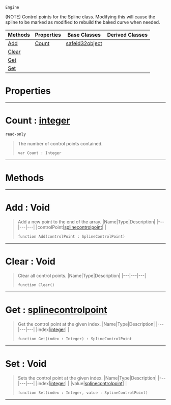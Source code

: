  `Engine`

(NOTE) Control points for the Spline class. Modifying this will cause the spline to be marked as modified to rebuild the baked curve when needed.

|Methods|Properties|Base Classes|Derived Classes|
|---|---|---|---|
|[ Add](https://github.com/ZilchEngine/ZilchDocs/blob/master/code_reference/class_reference/splinecontrolpoints.md#add-void)|[ Count](https://github.com/ZilchEngine/ZilchDocs/blob/master/code_reference/class_reference/splinecontrolpoints.md#count-zilch-engine-docume)|[safeid32object](https://github.com/ZilchEngine/ZilchDocs/blob/master/code_reference/class_reference/safeid32object.md)| |
|[ Clear](https://github.com/ZilchEngine/ZilchDocs/blob/master/code_reference/class_reference/splinecontrolpoints.md#clear-void)| | | |
|[ Get](https://github.com/ZilchEngine/ZilchDocs/blob/master/code_reference/class_reference/splinecontrolpoints.md#get-zilch-engine-document)| | | |
|[ Set](https://github.com/ZilchEngine/ZilchDocs/blob/master/code_reference/class_reference/splinecontrolpoints.md#set-void)| | | |


 #  Properties


---  
 #  Count : [integer](https://github.com/ZilchEngine/ZilchDocs/blob/master/code_reference/nada_base_types/integer.md)

 `read-only`

> The number of control points contained.
> ``` lang=cpp, name=Nada
> var Count : Integer


---  
 #  Methods


---  
 #  Add : Void

> Add a new point to the end of the array.
> |Name|Type|Description|
> |---|---|---|
> |controlPoint|[splinecontrolpoint](https://github.com/ZilchEngine/ZilchDocs/blob/master/code_reference/class_reference/splinecontrolpoint.md)| |
> ``` lang=cpp, name=Nada
> function Add(controlPoint : SplineControlPoint)
> ``` 


---  
 #  Clear : Void

> Clear all control points.
> |Name|Type|Description|
> |---|---|---|
> ``` lang=cpp, name=Nada
> function Clear()
> ``` 


---  
 #  Get : [splinecontrolpoint](https://github.com/ZilchEngine/ZilchDocs/blob/master/code_reference/class_reference/splinecontrolpoint.md)

> Get the control point at the given index.
> |Name|Type|Description|
> |---|---|---|
> |index|[integer](https://github.com/ZilchEngine/ZilchDocs/blob/master/code_reference/nada_base_types/integer.md)| |
> ``` lang=cpp, name=Nada
> function Get(index : Integer) : SplineControlPoint
> ``` 


---  
 #  Set : Void

> Sets the control point at the given index.
> |Name|Type|Description|
> |---|---|---|
> |index|[integer](https://github.com/ZilchEngine/ZilchDocs/blob/master/code_reference/nada_base_types/integer.md)| |
> |value|[splinecontrolpoint](https://github.com/ZilchEngine/ZilchDocs/blob/master/code_reference/class_reference/splinecontrolpoint.md)| |
> ``` lang=cpp, name=Nada
> function Set(index : Integer, value : SplineControlPoint)
> ``` 


---  
 

 